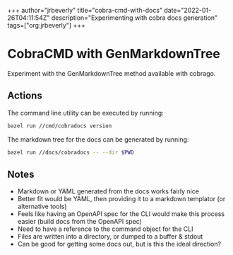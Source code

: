 +++
author="jrbeverly"
title="cobra-cmd-with-docs"
date="2022-01-26T04:11:54Z"
description="Experimenting with cobra docs generation"
tags=["org:jrbeverly"]
+++

# CobraCMD with GenMarkdownTree

Experiment with the GenMarkdownTree method available with cobrago.

## Actions

The command line utility can be executed by running:

```bash
bazel run //cmd/cobradocs version
```

The markdown tree for the docs can be generated by running:

```bash
bazel run //docs/cobradocs -- --dir $PWD
```

## Notes

- Markdown or YAML generated from the docs works fairly nice
- Better fit would be YAML, then providing it to a markdown templator (or alternative tools)
- Feels like having an OpenAPI spec for the CLI would make this process easier (build docs from the OpenAPI spec)
- Need to have a reference to the command object for the CLI
- Files are written into a directory, or dumped to a buffer & stdout
- Can be good for getting some docs out, but is this the ideal direction?
